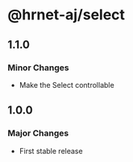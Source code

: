 # @hrnet-aj/select

## 1.1.0

### Minor Changes

- Make the Select controllable

## 1.0.0

### Major Changes

- First stable release
